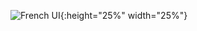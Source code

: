 ![French UI](https://github.com/NickJoannette/Job-Posting-Aggregator-For-Android/blob/master/ScreenShot.jpg){:height="25%" width="25%"}
